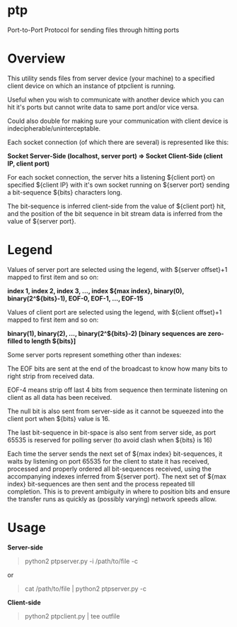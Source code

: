 # ptp
Port-to-Port Protocol for sending files through hitting ports

Overview
===
This utility sends files from server device (your machine) to a specified client device on which an instance of ptpclient is running.

Useful when you wish to communicate with another device which you can hit it's ports but cannot write data to same port and/or vice versa.  

Could also double for making sure your communication with client device is indecipherable/uninterceptable.

Each socket connection (of which there are several) is represented like this:

**Socket Server-Side (localhost, server port) => Socket Client-Side (client IP, client port)**

For each socket connection, the server hits a listening ${client port} on specified ${client IP} with it's own socket running on ${server port} sending a bit-sequence ${bits} characters long. 

The bit-sequence is inferred client-side from the value of ${client port} hit, and the position of the bit sequence in bit stream data is inferred from the value of ${server port}.

Legend
===

Values of server port are selected using the legend, with ${server offset}+1 mapped to first item and so on:  

**index 1, index 2, index 3, ..., index ${max index}, binary(0), binary(2^${bits}-1), EOF-0, EOF-1, ..., EOF-15**

Values of client port are selected using the legend, with ${client offset}+1 mapped to first item and so on:  

**binary(1), binary(2), ..., binary(2^${bits}-2)           [binary sequences are zero-filled to length ${bits}]**

Some server ports represent something other than indexes:  

The EOF bits are sent at the end of the broadcast to know how many bits to right strip from received data.  

EOF-4 means strip off last 4 bits from sequence then terminate listening on client as all data has been received.

The null bit is also sent from server-side as it cannot be squeezed into the client port when ${bits} value is 16.

The last bit-sequence in bit-space is also sent from server side, as port 65535 is reserved for polling server (to avoid clash when ${bits} is 16)

Each time the server sends the next set of ${max index} bit-sequences, it waits by listening on port 65535 for the client to state it has received, processed and properly ordered all bit-sequences received, using the accompanying indexes inferred from ${server port}. The next set of ${max index} bit-sequences are then sent and the process repeated till completion. This is to prevent ambiguity in where to position bits and ensure the transfer runs as quickly as (possibly varying) network speeds allow.


Usage
===
**Server-side**
> python2 ptpserver.py -i /path/to/file -c <client IP>  
  
or  
> cat /path/to/file | python2 ptpserver.py -c <client IP>

**Client-side**
> python2 ptpclient.py | tee outfile
